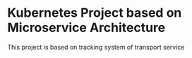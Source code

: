 # Kubernetes Project based on Microservice Architecture


This project is based on tracking system of transport service

